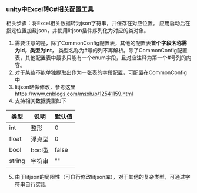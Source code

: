 ### unity中Excel转C#相关配置工具

相关步骤：将Excel相关数据转为json字符串，并保存在对应位置。
应用启动后在指定位置加载json，并使用litjson插件序列化为对应的类对象。

1. 需要注意的是，除了CommonConfig配置表，其他的配置表**首个字段名称需为Id，类型为int**，
   类型名称为#号的列不再解析。除了CommonConfig配置表，其他配置表中最多只能有一个enum字段，且对应注释为第一个#号列的内容。
2. 对于某些不能单独提取出作为一张表的字段配置，可配置在CommonConfig中
3. litjson略做修改，参考这里https://www.cnblogs.com/msxh/p/12541159.html
4. 支持相关数据类型如下

| 类型                  | 说明           | 默认值       |
|---------------------|--------------|-----------|
| int                 | 整形           | 0         |
| float               | 浮点型          | 0         |
| bool                | bool型        | false     |
| string              | 字符串          | ""        |
5. 由于litjson的局限性（可自行修改litjson库），对于其他的复杂类型，可通过字符串自行实现